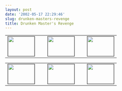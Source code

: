 ```yaml
---
layout: post
date: '2002-05-17 22:29:46'
slug: drunken-masters-revenge
title: Drunken Master's Revenge
---
```


<table cellpadding='0' cellspacing='0' border='0'><tr><td align='top'><span><img src='files/dm/dm21.jpg' width='86' height='64' border='1'></span></td><td>&nbsp;&nbsp;</td><td><span><img src='files/dm/dm22.jpg'  width='86' height='64' border='1'></span></td><td>&nbsp;&nbsp;</td><td><span><img src='files/dm/dm23.jpg' width='86' height='64' border='1'></span></td></tr></table>

<table cellpadding='0' cellspacing='0' border='0'><tr><td align='top'><span><img src='files/dm/dm24.jpg' width='86' height='64' border='1'></span></td><td>&nbsp;&nbsp;</td><td><span><img src='files/dm/dm25.jpg'  width='86' height='64' border='1'></span></td><td>&nbsp;&nbsp;</td><td><span><img src='files/dm/dm26.jpg' width='86' height='64' border='1'></span></td></tr></table>